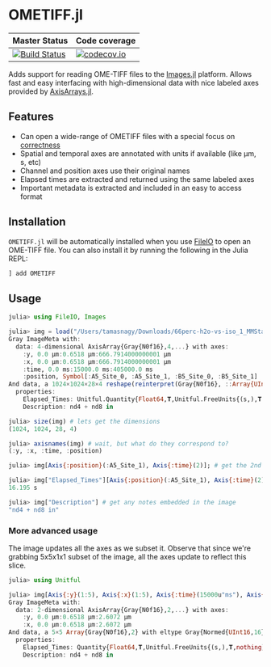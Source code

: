 # OMETIFF.jl

| Master Status  | Code coverage  |
|:--|:--|
| [![Build Status](https://travis-ci.org/tlnagy/OMETIFF.jl.svg?branch=master)](https://travis-ci.org/tlnagy/OMETIFF.jl)  | [![codecov.io](http://codecov.io/github/tlnagy/OMETIFF.jl/coverage.svg?branch=master)](http://codecov.io/github/tlnagy/OMETIFF.jl?branch=master)  |

Adds support for reading OME-TIFF files to the [Images.jl](https://github.com/JuliaImages/Images.jl)
platform. Allows fast and easy interfacing with high-dimensional data with nice
labeled axes provided by [AxisArrays.jl](https://github.com/JuliaImages/AxisArrays.jl).

## Features

- Can open a wide-range of OMETIFF files with a special focus on [correctness](https://github.com/tlnagy/OMETIFF.jl/blob/master/test/runtests.jl)
- Spatial and temporal axes are annotated with units if available (like μm, s, etc)
- Channel and position axes use their original names
- Elapsed times are extracted and returned using the same labeled axes
- Important metadata is extracted and included in an easy to access format

## Installation

`OMETIFF.jl` will be automatically installed when you use [FileIO](https://github.com/JuliaIO/FileIO.jl) to open an OME-TIFF file. You can also install it by running the following in the Julia REPL:

```julia
] add OMETIFF
```

## Usage

```julia
julia> using FileIO, Images

julia> img = load("/Users/tamasnagy/Downloads/66perc-h2o-vs-iso_1_MMStack.ome.tif")
Gray ImageMeta with:
  data: 4-dimensional AxisArray{Gray{N0f16},4,...} with axes:
    :y, 0.0 μm:0.6518 μm:666.7914000000001 μm
    :x, 0.0 μm:0.6518 μm:666.7914000000001 μm
    :time, 0.0 ms:15000.0 ms:405000.0 ms
    :position, Symbol[:A5_Site_0, :A5_Site_1, :B5_Site_0, :B5_Site_1]
And data, a 1024×1024×28×4 reshape(reinterpret(Gray{N0f16}, ::Array{UInt16,6}), 1024, 1024, 28, 4) with eltype Gray{Normed{UInt16,16}}
  properties:
    Elapsed_Times: Unitful.Quantity{Float64,𝐓,Unitful.FreeUnits{(s,),𝐓,nothing}}[2.525 s 3.35 s 5.638 s 6.534 s; 15.398 s 16.195 s 18.743 s 19.506 s; … ; 390.389 s 391.154 s 393.282 s 393.984 s; 405.391 s 406.13 s 408.316 s 409.101 s]
    Description: nd4 + nd8 in

julia> size(img) # lets get the dimensions
(1024, 1024, 28, 4)

julia> axisnames(img) # wait, but what do they correspond to?
(:y, :x, :time, :position)

julia> img[Axis{:position}(:A5_Site_1), Axis{:time}(2)]; # get the 2nd time point in position A5

julia> img["Elapsed_Times"][Axis{:position}(:A5_Site_1), Axis{:time}(2)] # get exact time when that slice was taken
16.195 s

julia> img["Description"] # get any notes embedded in the image
"nd4 + nd8 in"
```

### More advanced usage

The image updates all the axes as we subset it. Observe that since we're grabbing 5x5x1x1 subset of
the image, all the axes update to reflect this slice.

```julia
julia> using Unitful

julia> img[Axis{:y}(1:5), Axis{:x}(1:5), Axis{:time}(15000u"ms"), Axis{:position}(1)]
Gray ImageMeta with:
  data: 2-dimensional AxisArray{Gray{N0f16},2,...} with axes:
    :y, 0.0 μm:0.6518 μm:2.6072 μm
    :x, 0.0 μm:0.6518 μm:2.6072 μm
And data, a 5×5 Array{Gray{N0f16},2} with eltype Gray{Normed{UInt16,16}}
  properties:
    Elapsed_Times: Quantity{Float64,𝐓,Unitful.FreeUnits{(s,),𝐓,nothing}}[2.525 s 3.35 s 5.638 s 6.534 s; 15.398 s 16.195 s 18.743 s 19.506 s; … ; 390.389 s 391.154 s 393.282 s 393.984 s; 405.391 s 406.13 s 408.316 s 409.101 s]
    Description: nd4 + nd8 in
```